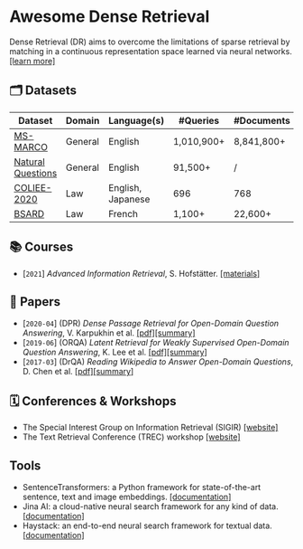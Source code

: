 # Awesome Dense Retrieval

Dense Retrieval (DR) aims to overcome the limitations of sparse retrieval by matching in a continuous representation space learned via neural networks. [[learn more]]()

## 🗂 Datasets

| Dataset                                                              | Domain  | Language(s)       | #Queries   | #Documents |
|----------------------------------------------------------------------|---------|-------------------|------------|------------|
| [MS-MARCO](https://microsoft.github.io/msmarco/)                     | General | English           | 1,010,900+ | 8,841,800+ |
| [Natural Questions](https://ai.google.com/research/NaturalQuestions) | General | English           |    91,500+ |          / |
| [COLIEE-2020](https://sites.ualberta.ca/~rabelo/COLIEE2020/)         | Law     | English, Japanese |        696 |        768 |
| [BSARD](https://github.com/maastrichtlawtech/bsard)                  | Law     | French            |     1,100+ |    22,600+ |

## 📚  Courses

- [`2021`] *Advanced Information Retrieval*, S. Hofstätter. [[materials]](https://github.com/sebastian-hofstaetter/teaching)

## 📄  Papers

- [`2020-04`] (DPR) *Dense Passage Retrieval for Open-Domain Question Answering*, V. Karpukhin et al. [[pdf]](https://arxiv.org/pdf/2004.04906)[[summary]](summaries/karpukhin2020dense.md)
- [`2019-06`] (ORQA) *Latent Retrieval for Weakly Supervised Open-Domain Question Answering*, K. Lee et al. [[pdf]](https://arxiv.org/pdf/1906.00300)[[summary]](summaries/lee2019latent.md)
- [`2017-03`] (DrQA) *Reading Wikipedia to Answer Open-Domain Questions*, D. Chen et al. [[pdf]](https://arxiv.org/pdf/1704.00051.pdf)[[summary]](summaries/chen2017reading.md)


## 🗓  Conferences & Workshops

- The Special Interest Group on Information Retrieval (SIGIR) [[website]](https://sigir.org/)
- The Text Retrieval Conference (TREC) workshop [[website]](https://trec.nist.gov/)  

## Tools

- SentenceTransformers:  a Python framework for state-of-the-art sentence, text and image embeddings. [[documentation]](https://www.sbert.net/index.html)
- Jina AI: a cloud-native neural search framework for any kind of data. [[documentation]](https://docs.jina.ai/)
- Haystack: an end-to-end neural search framework for textual data. [[documentation]](https://haystack.deepset.ai/overview/intro)
